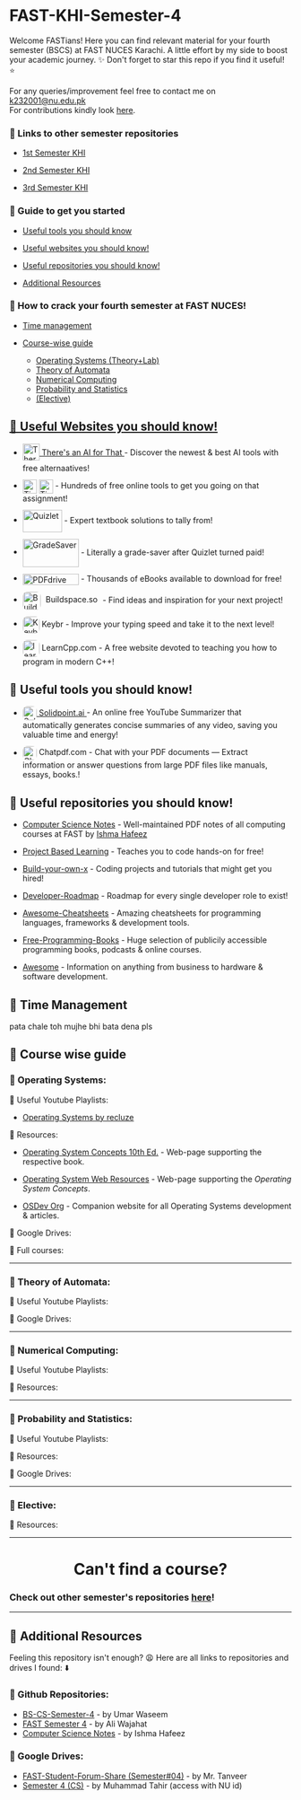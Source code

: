 
# FAST-KHI-Semester-4

Welcome FASTians! Here you can find relevant material for your fourth semester (BSCS) at FAST NUCES Karachi. A little effort by my side to boost your academic journey. ✨
Don't forget to star this repo if you find it useful! ⭐ 

For any queries/improvement feel free to contact me on k232001@nu.edu.pk<br>For contributions kindly look [here](./CONTRIBUTING.md).

### 🔗 Links to other semester repositories
- [1st Semester KHI](https://github.com/MuxammilSidd/FAST-KHI-Semester-1)

- [2nd Semester KHI](https://github.com/MuxammilSidd/FAST-KHI-Semester-2)

- [3rd Semester KHI](https://github.com/MuxammilSidd/FAST-KHI-Semester-3)

### 🔗 Guide to get you started
- [Useful tools you should know](#-useful-tools-you-should-know)

- [Useful websites you should know!](#-useful-websites-you-should-know)

- [Useful repositories you should know!](#-useful-repositories-you-should-know)

- [Additional Resources](#-additional-resources)

### 🔗 How to crack your fourth semester at FAST NUCES!
- [Time management](#-time-management)

- [Course-wise guide](#-course-wise-guide)
  <ul>
  <li><a href="#-operating-systems">Operating Systems (Theory+Lab)</li>
  <li><a href="#-theory-of-automata">Theory of Automata</li>
  <li><a href="#-numerical-computing">Numerical Computing</li>
  <li><a href="#-probability-and-statistics">Probability and Statistics</li>
  <li><a href="#-elective">(Elective)</li>
  </ul>

## 🔗 Useful Websites you should know!

- <a href="https://theresanaiforthat.com/">
    <img src="https://media.beehiiv.com/cdn-cgi/image/fit=scale-down,format=auto,onerror=redirect,quality=80/uploads/publication/logo/96f425ae-6c09-4f9f-b8f8-cedd1b726427/android-chrome-512x512.png" alt="Theresanaiforthat" width="30" height="30" style="vertical-align:middle; margin-bottom: 5px; text-decoration:none; border:none;">
    There's an AI for That
  </a> - Discover the newest & best AI tools with free alternaatives!

- <a href="https://tinywow.com/" style="text-decoration:none; display:inline-block; margin-top: 12px;">
    <img src="https://tinywow.com/v3/img/favicon-tinywow.svg" alt="TinyWow Favicon" width="25" height="25" style="vertical-align:middle; margin-bottom: 0;  display:inline; border:none;">
    <img src="https://tinywow.com/v3/img/logo.svg" alt="TinyWow Text" height="25" style="vertical-align:middle; margin-bottom: 0;  display:inline; border:none;">
  </a> - Hundreds of free online tools to get you going on that assignment!

- <a href="https://quizlet.com/" style="text-decoration:none; display:inline-block; margin-top: 12px;">
    <img src="https://logos-world.net/wp-content/uploads/2021/03/Quizlet-Logo.png" alt="Quizlet" width="70" height="40" style="vertical-align:middle; margin-bottom: 0; text-decoration:none; border:none;">
  </a> - Expert textbook solutions to tally from!

- <a href="https://www.gradesaver.com/" style="text-decoration:none; display:inline-block; margin-top: 12px;">
    <img src="https://www.gradesaver.com/assets/logos/head-39d3d4f4e80fb364ecbffd1884663226a1a58efa38367c551694c88c40330163.svg" alt="GradeSaver" width="100" height="50" style="vertical-align:middle; margin-bottom: 0; text-decoration:none; border:none;">
  </a> - Literally a grade-saver after Quizlet turned paid!

- <a href="https://www.pdfdrive.com/" style="text-decoration:none; display:inline-block; margin-top: 12px;">
    <img src="https://www.pdfdrive.com/assets/img/logo-1.png.pagespeed.ce.5UNSDNAJsC.png" alt="PDFdrive" width="100" height="20" style="vertical-align:middle; margin-bottom: 0; text-decoration:none; border:none;">
  </a> - Thousands of eBooks available to download for free!

- <a href="https://sage.buildspace.so/projects" style="text-decoration:none; display:inline-block; margin-top: 12px;">
    <img src="https://avatars.githubusercontent.com/u/65048157?s=200&v=4" alt="Buildspace.so" width="32" height="32" style="vertical-align:middle; margin-bottom: 0; text-decoration:none; border:none; border-radius: 8px"><span style="margin:5px;"> Buildspace.so</span>
  </a> - Find ideas and inspiration for your next project!

- <a href="https://www.keybr.com/" style="text-decoration:none; display:inline-block; margin-top: 12px;">
    <img src="https://www.keybr.com/cover.png" alt="Keybr" width="30" height="30" style="vertical-align:middle; margin-bottom: px; text-decoration:none; border:none; border-radius: 8px"> <span style="margin: 0;"> Keybr</span>
  </a> - Improve your typing speed and take it to the next level!

- <a href="https://www.learncpp.com/" style="text-decoration:none; display:inline-block; margin-top: 12px;">
    <img src="https://www.learncpp.com/blog/wp-content/uploads/learncpp.png" alt="learncpp.com" width="30" height="30" style="vertical-align:middle; margin-bottom: px; text-decoration:none; border:none; border-radius: 8px"> <span style="margin: 0;"> LearnCpp.com</span>
  </a> - A free website devoted to teaching you how to program in modern C++!

## 🔗 Useful tools you should know!
- <a href="https://solidpoint.ai/" >
    <img src="https://encrypted-tbn0.gstatic.com/images?q=tbn:ANd9GcSeMd6S0X2XFnVQLDr-kTJsyKjMhDwPCwFg9Q&s" alt="SolidPoint" width="25" height="25" style="vertical-align:middle; margin-bottom: 0; text-decoration:none; border:none; border-radius: 8px"> Solidpoint.ai
  </a> - An online free YouTube Summarizer that automatically generates concise summaries of any video, saving you valuable time and energy!

- <a href="https://www.chatpdf.com/" style="text-decoration:none; display:inline-block; margin-top: 12px;">
    <img src="https://pipedream.com/s.v0/app_n5hv82/logo/orig" alt="Chatpdf" width="25" height="25" style="vertical-align:middle; margin-bottom: 0; text-decoration:none; border:none; border-radius: 8px"> Chatpdf.com
  </a> - Chat with your PDF documents — Extract information or answer questions from large PDF files like manuals, essays, books.!

## 🔗 Useful repositories you should know!
- [Computer Science Notes](https://github.com/ishmahafeez/Computer-Science-Notes) - Well-maintained PDF notes of all computing courses at FAST by [Ishma Hafeez](https://github.com/ishmahafeez)

- [Project Based Learning](https://github.com/practical-tutorials/project-based-learning) - Teaches you to code hands-on for free!

- [Build-your-own-x](https://github.com/codecrafters-io/build-your-own-x) - Coding projects and tutorials that might get you hired!

- [Developer-Roadmap](https://github.com/kamranahmedse/developer-roadmap) - Roadmap for every single developer role to exist!

- [Awesome-Cheatsheets](https://github.com/LeCoupa/awesome-cheatsheets) - Amazing cheatsheets for programming languages, frameworks & development tools.

- [Free-Programming-Books](https://github.com/EbookFoundation/free-programming-books) - Huge selection of publicily accessible programming books, podcasts & online courses.

- [Awesome](https://github.com/sindresorhus/awesome) - Information on anything from business to hardware & software development.

## 🔗 Time Management
pata chale toh mujhe bhi bata dena pls

## 🔗 Course wise guide
### 📌 Operating Systems:
🔗 Useful Youtube Playlists:
- [Operating Systems by recluze](https://youtube.com/playlist?list=PLnd7R4Mcw3rLVqVWxTlC99FeDbzjJZO-F&si=-l9-gc3SlHn4-Ina)

🔗 Resources:
- [Operating System Concepts 10th Ed.](https://www.os-book.com/OS10/) - Web-page supporting the respective book.

- [Operating System Web Resources](https://codex.cs.yale.edu/avi/os-book/) - Web-page supporting the *Operating System Concepts*.

- [OSDev Org](https://wiki.osdev.org/Expanded_Main_Page) - Companion website for all Operating Systems development & articles.

🔗 Google Drives:


🔗 Full courses:


---

### 📌 Theory of Automata:
🔗 Useful Youtube Playlists:


🔗 Google Drives:

---

### 📌 Numerical Computing:
🔗 Useful Youtube Playlists:


🔗 Resources:


---

### 📌 Probability and Statistics:
🔗 Useful Youtube Playlists:


🔗 Resources:

🔗 Google Drives:

---

### 📌 Elective:
🔗 Resources:

---
<h1 style="text-align: center;">Can't find a course?</h2>

### Check out other semester's repositories [here](#-links-to-other-semester-repositories)!

---

## 🔗 Additional Resources
Feeling this repository isn't enough? 😩 Here are all links to repositories and drives I found: ⬇️

### 📌 Github Repositories:
- [BS-CS-Semester-4](https://github.com/umarwaseeem/BS-CS-Semester-4) - by Umar Waseem
- [FAST Semester 4](https://github.com/aliwajahat12/FastSemester4) - by Ali Wajahat
- [Computer Science Notes](https://github.com/ishmahafeez/Computer-Science-Notes) - by Ishma Hafeez

### 📌 Google Drives:

- [FAST-Student-Forum-Share (Semester#04)](https://drive.google.com/drive/u/1/folders/1SKQBNrSJj4BJWWGW2BY--sPO2CP4YM_f) - by Mr. Tanveer
- [Semester 4 (CS)](https://drive.google.com/drive/folders/124u4xGcz5eGmdqIHvtAEVeOugyhuY4qF?usp=drive_link) - by Muhammad Tahir (access with NU id)



